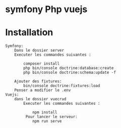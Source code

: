 # symfony Php vuejs

# Installation
    Symfony:
        Dans le dossier server 
        Executer les commandes suivantes :

            composer install    
            php bin/console doctrine:database:create
            php bin/console doctrine:schema:update -f
    
        Ajouter des fixtures: 
            bin/console doctrine:fixtures:load
        Penser a modifier le .env
    Vuejs:
        dans le dossier vuecrud
            Executer les commandes suivantes :

                npm install
             Pour lancer le serveur: 
                npm run serve
